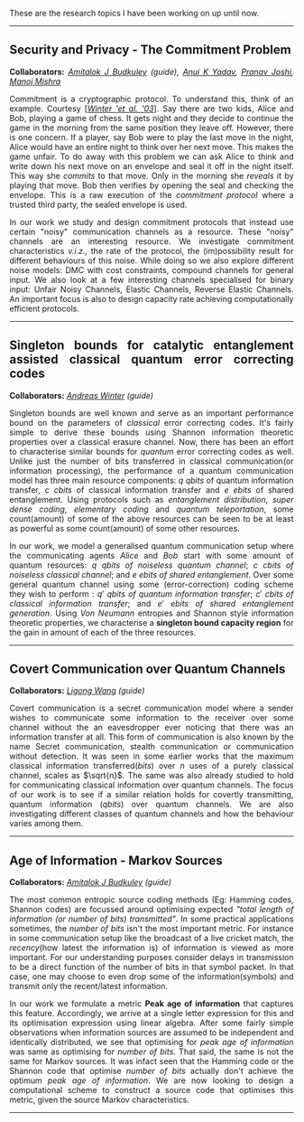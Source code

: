 <style>
  body {text-align: justify}
</style>

These are the research topics I have been working on up until now.

---
## Security and Privacy - The Commitment Problem
**Collaborators:** _[Amitalok J Budkuley](http://www.facweb.iitkgp.ac.in/~amitalok/index.html) (guide), [Anuj K Yadav](https://anuj-k-yadav.github.io/), [Pranav Joshi](), [Manoj Mishra](https://www.niser.ac.in/users/manojmishra)_

Commitment is a cryptographic protocol. To understand this, think of an example. Courtesy [[_Winter 'et al. '03_](https://arxiv.org/abs/cs/0304014)]. Say there are two kids, Alice and Bob, playing a game of chess. It gets night and they decide to continue the game in the morning from the same position they leave off. However, there is one concern. If a player, say Bob were to play the last move in the night, Alice would have an entire night to think over her next move. This makes the game unfair. To do away with this problem we can ask Alice to think and write down his next move on an envelope and seal it off in the night itself. This way she _commits_ to that move. Only in the morning she _reveals_ it by playing that move. Bob then verifies by opening the seal and checking the envelope. This is a raw execution of the _commitment protocol_ where a trusted third party, the sealed envelope is used.

In our work we study and design commitment protocols that instead use certain "noisy" communication channels as a resource. These "noisy" channels are an interesting resource. We investigate commitment characteristics _v.i.z.,_ the rate of the protocol, the (im)possibility result for different behaviours of this noise. While doing so we also explore different noise models: DMC with cost constraints, compound channels for general input. We also look at a few interesting channels specialised for binary input: Unfair Noisy Channels, Elastic Channels, Reverse Elastic Channels. An important focus is also to design capacity rate achieving computationally efficient protocols.

---
## Singleton bounds for catalytic entanglement assisted classical  quantum error correcting codes
**Collaborators:** _[Andreas Winter](https://www.icrea.cat/Web/ScientificStaff/andreas-winter-556) (guide)_

Singleton bounds are well known and serve as an important performance bound on the parameters of _classical_ error correcting codes. It's fairly simple to derive these bounds using Shannon information theoretic properties over a classical erasure channel. Now, there has been an effort to characterise similar bounds for _quantum_ error correcting codes as well. Unlike just the number of bits transferred in classical communication(or information processing), the performance of a quantum communication model has three main resource components: $q$ _qbits_ of quantum information transfer, $c$ _cbits_ of classical information transfer and $e$ _ebits_ of shared entanglement. Using protocols such as _entanglement distribution_, _super dense coding_, _elementary coding_ and _quantum teleportation_, some count(amount) of some of the above resources can be seen to be at least as powerful as some count(amount) of some other resources.

In our work, we model a generalised quantum communication setup where the communicating agents _Alice_ and _Bob_ start with some amount of quantum resources: $q$ _qbits of noiseless quantum channel_; $c$ _cbits of noiseless classical channel_; and $e$ _ebits of shared entanglement_. Over some general quantum channel using some (error-correction) coding scheme they wish to perform : $q'$ _qbits of quantum information transfer_; $c'$ _cbits of classical information transfer_; and $e'$ _ebits of shared entanglement generation_. Using _Von Neumann_ entropies and Shannon style information theoretic properties, we characterise a **singleton bound capacity region** for the gain in amount of each of the three resources.

---
## Covert Communication over Quantum Channels
**Collaborators:** _[Ligong Wang](https://perso-etis.ensea.fr/ligong.wang/) (guide)_

Covert communication is a secret communication model where a sender wishes to communicate some information to the receiver over some channel without the an eavesdropper ever noticing that there was an information transfer at all. This form of communication is also known by the name Secret communication, stealth communication or communication without detection. It was seen in some earlier works that the maximum classical information transferred(_bits_) over $n$ uses of a purely classical channel, scales as $\sqrt{n}$. The same was also already studied to hold for communicating classical information over quantum channels. The focus of our work is to see if a similar relation holds for covertly transmitting, quantum information (_qbits_) over quantum channels. We are also investigating different classes of quantum channels and how the behaviour varies among them.

---
## Age of Information - Markov Sources
**Collaborators:** _[Amitalok J Budkuley](http://www.facweb.iitkgp.ac.in/~amitalok/index.html) (guide)_

The most common entropic source coding methods (Eg: Hamming codes, Shannon codes) are focussed around optimising expected _"total length of information (or number of bits) transmitted"_. In some practical applications sometimes, the _number of bits_ isn't the most important metric. For instance in some communication setup like the broadcast of a live cricket match, the _recency_(how latest the information is) of information is viewed as more important. For our understanding purposes consider delays in transmission to be a direct function of the number of bits in that symbol packet. In that case, one may choose to even drop some of the information(symbols) and transmit only the recent/latest information. 

In our work we formulate a metric **Peak age of information** that captures this feature. Accordingly, we arrive at a single letter expression for this and its optimisation expression using linear algebra. After some fairly simple observations when information sources are assumed to be independent and identically distributed, we see that optimising for _peak age of information_ was same as optimising for _number of bits_. That said, the same is not the same for Markov sources. It was infact seen that the Hamming code or the Shannon code that optimise _number of bits_ actually don't achieve the optimum _peak age of information_. We are now looking to design a computational scheme to construct a source code that optimises this metric, given the source Markov characteristics.

---

